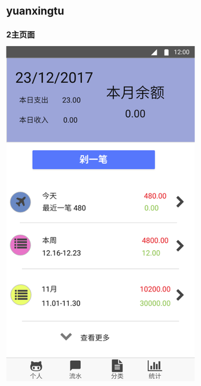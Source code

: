 # yuanxingtu
## 2主页面
![2主页面](https://github.com/Hello-emmm/MoneyShow/blob/master/yuanxingtu/2_%E4%B8%BB%E7%95%8C%E9%9D%A2.png?raw=true)
